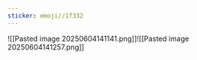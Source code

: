 ```yaml
---
sticker: emoji//1f332
---
```

![[Pasted image 20250604141141.png]]![[Pasted image 20250604141257.png]]